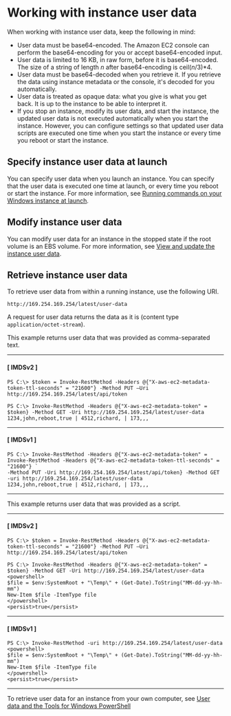 # Working with instance user data<a name="instancedata-add-user-data"></a>

When working with instance user data, keep the following in mind:
+ User data must be base64\-encoded\. The Amazon EC2 console can perform the base64\-encoding for you or accept base64\-encoded input\.
+ User data is limited to 16 KB, in raw form, before it is base64\-encoded\. The size of a string of length *n* after base64\-encoding is ceil\(*n*/3\)\*4\.
+ User data must be base64\-decoded when you retrieve it\. If you retrieve the data using instance metadata or the console, it's decoded for you automatically\.
+ User data is treated as opaque data: what you give is what you get back\. It is up to the instance to be able to interpret it\.
+ If you stop an instance, modify its user data, and start the instance, the updated user data is not executed automatically when you start the instance\. However, you can configure settings so that updated user data scripts are executed one time when you start the instance or every time you reboot or start the instance\.

## Specify instance user data at launch<a name="specify-user-data-launch"></a>

You can specify user data when you launch an instance\. You can specify that the user data is executed one time at launch, or every time you reboot or start the instance\. For more information, see [Running commands on your Windows instance at launch](ec2-windows-user-data.md)\.

## Modify instance user data<a name="modify-user-data-run"></a>

You can modify user data for an instance in the stopped state if the root volume is an EBS volume\. For more information, see [View and update the instance user data](ec2-windows-user-data.md#user-data-view-change)\.

## Retrieve instance user data<a name="instancedata-user-data-retrieval"></a>

To retrieve user data from within a running instance, use the following URI\.

```
http://169.254.169.254/latest/user-data
```

A request for user data returns the data as it is \(content type `application/octet-stream`\)\. 

This example returns user data that was provided as comma\-separated text\.

------
#### [ IMDSv2 ]

```
PS C:\> $token = Invoke-RestMethod -Headers @{"X-aws-ec2-metadata-token-ttl-seconds" = "21600"} -Method PUT –Uri http://169.254.169.254/latest/api/token
```

```
PS C:\> Invoke-RestMethod -Headers @{"X-aws-ec2-metadata-token" = $token} -Method GET -Uri http://169.254.169.254/latest/user-data
1234,john,reboot,true | 4512,richard, | 173,,,
```

------
#### [ IMDSv1 ]

```
PS C:\> Invoke-RestMethod -Headers @{"X-aws-ec2-metadata-token" = Invoke-RestMethod -Headers @{"X-aws-ec2-metadata-token-ttl-seconds" = "21600"} `
-Method PUT -Uri http://169.254.169.254/latest/api/token} -Method GET -uri http://169.254.169.254/latest/user-data
1234,john,reboot,true | 4512,richard, | 173,,,
```

------

This example returns user data that was provided as a script\.

------
#### [ IMDSv2 ]

```
PS C:\> $token = Invoke-RestMethod -Headers @{"X-aws-ec2-metadata-token-ttl-seconds" = "21600"} -Method PUT –Uri http://169.254.169.254/latest/api/token
```

```
PS C:\> Invoke-RestMethod -Headers @{"X-aws-ec2-metadata-token" = $token} -Method GET -Uri http://169.254.169.254/latest/user-data
<powershell>
$file = $env:SystemRoot + "\Temp\" + (Get-Date).ToString("MM-dd-yy-hh-mm")
New-Item $file -ItemType file
</powershell>
<persist>true</persist>
```

------
#### [ IMDSv1 ]

```
PS C:\> Invoke-RestMethod -uri http://169.254.169.254/latest/user-data
<powershell>
$file = $env:SystemRoot + "\Temp\" + (Get-Date).ToString("MM-dd-yy-hh-mm")
New-Item $file -ItemType file
</powershell>
<persist>true</persist>
```

------

To retrieve user data for an instance from your own computer, see [User data and the Tools for Windows PowerShell](ec2-windows-user-data.md#user-data-powershell)